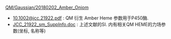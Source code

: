 [QM/Gaussian/20180202_Amber_Oniom](/QM/Gaussian/20180202_Amber_Oniom)

- [10.1002@jcc.21922.pdf](10.1002@jcc.21922.pdf) : QM 衍生 Amber Heme 参数用于P450酶.
- [JCC_21922_sm_SuppInfo.doc](JCC_21922_sm_SuppInfo.doc) : 上述文献的SI. 内有相关QM HEME的力场参数(坐标, 名称等)